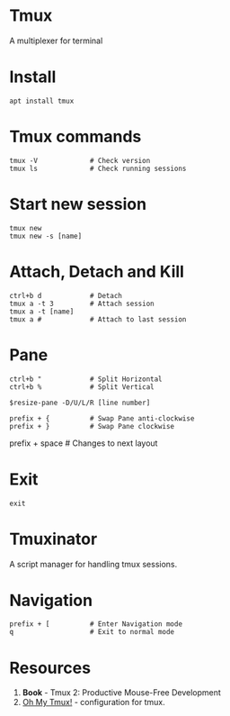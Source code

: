 # Tmux

A multiplexer for terminal

# Install
```
apt install tmux
```

# Tmux commands
```
tmux -V             # Check version
tmux ls             # Check running sessions
```

# Start new session
```
tmux new
tmux new -s [name]
```

# Attach, Detach and Kill
```
ctrl+b d            # Detach
tmux a -t 3         # Attach session
tmux a -t [name]
tmux a #            # Attach to last session
```

# Pane
```
ctrl+b "            # Split Horizontal
ctrl+b %            # Split Vertical

$resize-pane -D/U/L/R [line number]

prefix + {          # Swap Pane anti-clockwise
prefix + }          # Swap Pane clockwise
```

prefix + space      # Changes to next layout

# Exit
```
exit
```

# Tmuxinator

A script manager for handling tmux sessions.

# Navigation

```
prefix + [          # Enter Navigation mode
q                   # Exit to normal mode
```

# Resources

1. **Book** - Tmux 2: Productive Mouse-Free Development
1. [Oh My Tmux!](https://github.com/gpakosz/.tmux) - configuration for tmux.
